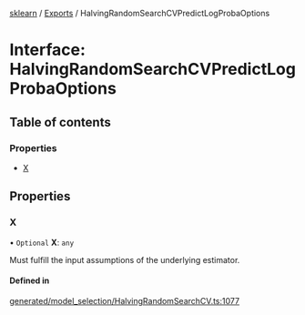 [sklearn](../readme.md) / [Exports](../modules.md) / HalvingRandomSearchCVPredictLogProbaOptions

# Interface: HalvingRandomSearchCVPredictLogProbaOptions

## Table of contents

### Properties

- [X](HalvingRandomSearchCVPredictLogProbaOptions.md#x)

## Properties

### X

• `Optional` **X**: `any`

Must fulfill the input assumptions of the underlying estimator.

#### Defined in

[generated/model_selection/HalvingRandomSearchCV.ts:1077](https://github.com/transitive-bullshit/scikit-learn-ts/blob/367336a/packages/sklearn/src/generated/model_selection/HalvingRandomSearchCV.ts#L1077)
